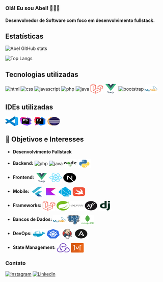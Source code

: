 ### Olá! Eu sou Abel! 🙋🏻‍♂️

#### Desenvolvedor de Software com foco em desenvolvimento fullstack.

## Estatísticas

![Abel GitHub stats](https://github-readme-stats.vercel.app/api?username=abelneto7&show_icons=true&theme=merko)

![Top Langs](https://github-readme-stats.vercel.app/api/top-langs/?username=abelneto7&hide=javascript,html)

## Tecnologias utilizadas

<div>
    <img align="center" height="30" width = "40" alt="html" src="https://cdn.jsdelivr.net/gh/devicons/devicon/icons/html5/html5-original.svg"/>
    <img align="center" height="30" width = "40" alt="css" src="https://cdn.jsdelivr.net/gh/devicons/devicon/icons/css3/css3-original.svg"/>
    <img align="center" height="30" width = "40" alt="javascript" src="https://cdn.jsdelivr.net/gh/devicons/devicon/icons/javascript/javascript-original.svg"/>
    <img align="center" height="30" width = "40" alt="php" src="https://cdn.jsdelivr.net/gh/devicons/devicon@latest/icons/php/php-original.svg"/>
    <img align="center" height="30" width = "40" alt="java" src="https://cdn.jsdelivr.net/gh/devicons/devicon/icons/java/java-original.svg"/> 
    <img align="center" height="30" width = "40" alt="laravel" src="https://raw.githubusercontent.com/devicons/devicon/6910f0503efdd315c8f9b858234310c06e04d9c0/icons/laravel/laravel-original.svg"/>
    <img align="center" height="30" width="40" alt="vue.js" src="https://raw.githubusercontent.com/devicons/devicon/6910f0503efdd315c8f9b858234310c06e04d9c0/icons/vuejs/vuejs-original-wordmark.svg">
    <img align="center" height="30" width = "40" height="30" width = "40" alt="bootstrap" src="https://cdn.jsdelivr.net/gh/devicons/devicon/icons/bootstrap/bootstrap-original.svg"/>
    <img align="center" height="30" width = "40" alt="mysql" src="https://raw.githubusercontent.com/devicons/devicon/6910f0503efdd315c8f9b858234310c06e04d9c0/icons/mysql/mysql-original-wordmark.svg"/>
</div>

## IDEs utilizadas

<div>
    <img align="center" height="30" width = "40" alt="vscode" src="https://raw.githubusercontent.com/devicons/devicon/6910f0503efdd315c8f9b858234310c06e04d9c0/icons/vscode/vscode-original.svg"/>
    <img align="center" height="30" width = "40" alt="phpstorm" src="https://raw.githubusercontent.com/devicons/devicon/6910f0503efdd315c8f9b858234310c06e04d9c0/icons/phpstorm/phpstorm-original.svg"/>
    <img align="center" height="30" width = "40" alt="intellij" src="https://raw.githubusercontent.com/devicons/devicon/6910f0503efdd315c8f9b858234310c06e04d9c0/icons/intellij/intellij-original.svg"/>
    <img align="center" height="30" width = "40" alt="eclipse" src="https://raw.githubusercontent.com/devicons/devicon/6910f0503efdd315c8f9b858234310c06e04d9c0/icons/eclipse/eclipse-original.svg"/>
</div>

## 🎯 Objetivos e Interesses

- **Desenvolvimento Fullstack**
- **Backend:** <img align="center" height="30" width="40" alt="php" src="https://cdn.jsdelivr.net/gh/devicons/devicon@latest/icons/php/php-original.svg"> <img align="center" height="30" width="40" alt="java" src="https://cdn.jsdelivr.net/gh/devicons/devicon/icons/java/java-original.svg"> <img align="center" height="30" width="40" alt="node.js" src="https://raw.githubusercontent.com/devicons/devicon/6910f0503efdd315c8f9b858234310c06e04d9c0/icons/nodejs/nodejs-original-wordmark.svg"> <img align="center" height="30" width="40" alt="python" src="https://raw.githubusercontent.com/devicons/devicon/6910f0503efdd315c8f9b858234310c06e04d9c0/icons/python/python-original.svg">

- **Frontend:** <img align="center" height="30" width="40" alt="vue.js" src="https://raw.githubusercontent.com/devicons/devicon/6910f0503efdd315c8f9b858234310c06e04d9c0/icons/vuejs/vuejs-original-wordmark.svg"> <img align="center" height="30" width="40" alt="react" src="https://raw.githubusercontent.com/devicons/devicon/6910f0503efdd315c8f9b858234310c06e04d9c0/icons/react/react-original.svg"> <img align="center" height="30" width="40" alt="next.js" src="https://raw.githubusercontent.com/devicons/devicon/6910f0503efdd315c8f9b858234310c06e04d9c0/icons/nextjs/nextjs-plain.svg">

- **Mobile:** <img align="center" height="30" width="40" alt="flutter" src="https://raw.githubusercontent.com/devicons/devicon/6910f0503efdd315c8f9b858234310c06e04d9c0/icons/flutter/flutter-original.svg"> <img align="center" height="30" width="40" alt="kotlin" src="https://raw.githubusercontent.com/devicons/devicon/6910f0503efdd315c8f9b858234310c06e04d9c0/icons/kotlin/kotlin-original.svg"> <img align="center" height="30" width="40" alt="dart" src="https://raw.githubusercontent.com/devicons/devicon/6910f0503efdd315c8f9b858234310c06e04d9c0/icons/dart/dart-plain.svg"> <img align="center" height="30" width="40" alt="swift" src="https://raw.githubusercontent.com/devicons/devicon/6910f0503efdd315c8f9b858234310c06e04d9c0/icons/swift/swift-original.svg">

- **Frameworks:** <img align="center" height="30" width="40" alt="laravel" src="https://raw.githubusercontent.com/devicons/devicon/6910f0503efdd315c8f9b858234310c06e04d9c0/icons/laravel/laravel-original.svg"> <img align="center" height="30" width="40" alt="spring" src="https://raw.githubusercontent.com/devicons/devicon/6910f0503efdd315c8f9b858234310c06e04d9c0/icons/spring/spring-original.svg"> <img align="center" height="30" width="40" alt="expressjs" src="https://raw.githubusercontent.com/devicons/devicon/6910f0503efdd315c8f9b858234310c06e04d9c0/icons/express/express-original-wordmark.svg"> <img align="center" height="30" width="40" alt="symfony" src="https://raw.githubusercontent.com/devicons/devicon/6910f0503efdd315c8f9b858234310c06e04d9c0/icons/symfony/symfony-original.svg"> <img align="center" height="30" width="40" alt="django" src="https://raw.githubusercontent.com/devicons/devicon/6910f0503efdd315c8f9b858234310c06e04d9c0/icons/django/django-plain.svg"> 

- **Bancos de Dados:** <img align="center" height="30" width="40" alt="mysql" src="https://raw.githubusercontent.com/devicons/devicon/6910f0503efdd315c8f9b858234310c06e04d9c0/icons/mysql/mysql-original-wordmark.svg"> <img align="center" height="30" width="40" alt="postgresql" src="https://raw.githubusercontent.com/devicons/devicon/6910f0503efdd315c8f9b858234310c06e04d9c0/icons/postgresql/postgresql-original.svg"> <img align="center" height="30" width="40" alt="mongodb" src="https://raw.githubusercontent.com/devicons/devicon/6910f0503efdd315c8f9b858234310c06e04d9c0/icons/mongodb/mongodb-plain-wordmark.svg">

- **DevOps:** <img align="center" height="30" width="40" alt="docker" src="https://raw.githubusercontent.com/devicons/devicon/6910f0503efdd315c8f9b858234310c06e04d9c0/icons/docker/docker-plain.svg"> <img align="center" height="30" width="40" alt="kubernetes" src="https://raw.githubusercontent.com/devicons/devicon/6910f0503efdd315c8f9b858234310c06e04d9c0/icons/kubernetes/kubernetes-original.svg"> <img align="center" height="30" width="40" alt="jenkins" src="https://raw.githubusercontent.com/devicons/devicon/6910f0503efdd315c8f9b858234310c06e04d9c0/icons/jenkins/jenkins-original.svg"> <img align="center" height="30" width="40" alt="ansible" src="https://raw.githubusercontent.com/devicons/devicon/6910f0503efdd315c8f9b858234310c06e04d9c0/icons/ansible/ansible-plain.svg">

- **State Management:** <img align="center" height="30" width="40" alt="reduxjs" src="https://raw.githubusercontent.com/devicons/devicon/6910f0503efdd315c8f9b858234310c06e04d9c0/icons/redux/redux-original.svg"> <img align="center" height="30" width="40" alt="mobx" src="https://raw.githubusercontent.com/devicons/devicon/6910f0503efdd315c8f9b858234310c06e04d9c0/icons/mobx/mobx-original.svg">

### Contato

[![Instagram](https://img.shields.io/badge/Instagram-E4405F?style=for-the-badge&logo=instagram&logoColor=white)](https://www.instagram.com/abelneto.dev/)
[![Linkedin](https://img.shields.io/badge/LinkedIn-0077B5?style=for-the-badge&logo=linkedin&logoColor=white)](https://www.linkedin.com/in/abelsantan09/)

